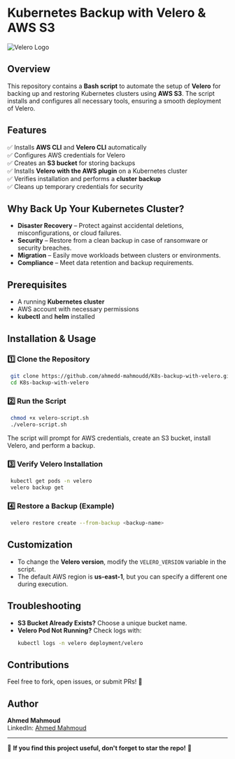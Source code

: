 # Kubernetes Backup with Velero & AWS S3

![Velero Logo](https://upload.wikimedia.org/wikipedia/commons/5/5e/Velero-logo.svg)

## Overview
This repository contains a **Bash script** to automate the setup of **Velero** for backing up and restoring Kubernetes clusters using **AWS S3**. The script installs and configures all necessary tools, ensuring a smooth deployment of Velero.

## Features
✅ Installs **AWS CLI** and **Velero CLI** automatically  
✅ Configures AWS credentials for Velero  
✅ Creates an **S3 bucket** for storing backups  
✅ Installs **Velero with the AWS plugin** on a Kubernetes cluster  
✅ Verifies installation and performs a **cluster backup**  
✅ Cleans up temporary credentials for security  

## Why Back Up Your Kubernetes Cluster?
- **Disaster Recovery** – Protect against accidental deletions, misconfigurations, or cloud failures.  
- **Security** – Restore from a clean backup in case of ransomware or security breaches.  
- **Migration** – Easily move workloads between clusters or environments.  
- **Compliance** – Meet data retention and backup requirements.

## Prerequisites
- A running **Kubernetes cluster**
- AWS account with necessary permissions
- **kubectl** and **helm** installed

## Installation & Usage
### 1️⃣ Clone the Repository
```bash
 git clone https://github.com/ahmedd-mahmoudd/K8s-backup-with-velero.git
 cd K8s-backup-with-velero
```

### 2️⃣ Run the Script
```bash
 chmod +x velero-script.sh
 ./velero-script.sh
```

The script will prompt for AWS credentials, create an S3 bucket, install Velero, and perform a backup.

### 3️⃣ Verify Velero Installation
```bash
 kubectl get pods -n velero
 velero backup get
```

### 4️⃣ Restore a Backup (Example)
```bash
 velero restore create --from-backup <backup-name>
```

## Customization
- To change the **Velero version**, modify the `VELERO_VERSION` variable in the script.
- The default AWS region is **us-east-1**, but you can specify a different one during execution.

## Troubleshooting
- **S3 Bucket Already Exists?** Choose a unique bucket name.
- **Velero Pod Not Running?** Check logs with:
  ```bash
  kubectl logs -n velero deployment/velero
  ```

## Contributions
Feel free to fork, open issues, or submit PRs! 🚀

## Author
**Ahmed Mahmoud**  
LinkedIn: [Ahmed Mahmoud](https://www.linkedin.com/in/ahmedd-mahmoud/)  

---
🌟 **If you find this project useful, don't forget to star the repo!** 🌟

